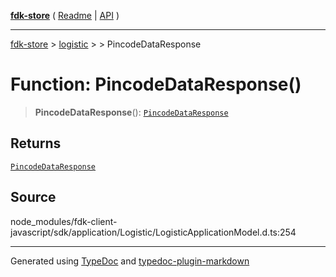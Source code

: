 [**fdk-store**](../../../README.md) ( [Readme](../../../README.md) \| [API](../../../API.md) )

---

[fdk-store](../../../API.md) > [logistic](../../README.md) > [<internal>](../README.md) > PincodeDataResponse

# Function: PincodeDataResponse()

> **PincodeDataResponse**(): [`PincodeDataResponse`](../type-aliases/type-alias.PincodeDataResponse.md)

## Returns

[`PincodeDataResponse`](../type-aliases/type-alias.PincodeDataResponse.md)

## Source

node_modules/fdk-client-javascript/sdk/application/Logistic/LogisticApplicationModel.d.ts:254

---

Generated using [TypeDoc](https://typedoc.org/) and [typedoc-plugin-markdown](https://www.npmjs.com/package/typedoc-plugin-markdown)
